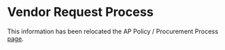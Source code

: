 # Vendor Request Process

This information has been relocated the AP Policy / Procurement Process [page](../../finance/process/ap.md).
